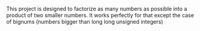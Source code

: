 This project is designed to factorize as many numbers as possible into a product of two smaller numbers. It works perfectly for that except the case of bignums (numbers bigger than long long unsigned integers)
